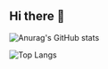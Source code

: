 ## Hi there 👋

![Anurag's GitHub stats](https://github-readme-stats-custom-ten.vercel.app/api?username=hodzilla51&count_private=true)


![Top Langs](https://github-readme-stats-custom-ten.vercel.app/api/top-langs/?username=hodzilla51&layout=compact)

<!--
**hodzilla51/hodzilla51** is a ✨ _special_ ✨ repository because its `README.md` (this file) appears on your GitHub profile.

Here are some ideas to get you started:

- 🔭 I’m currently working on ...
- 🌱 I’m currently learning ...
- 👯 I’m looking to collaborate on ...
- 🤔 I’m looking for help with ...
- 💬 Ask me about ...
- 📫 How to reach me: ...
- 😄 Pronouns: ...
- ⚡ Fun fact: ...
-->

